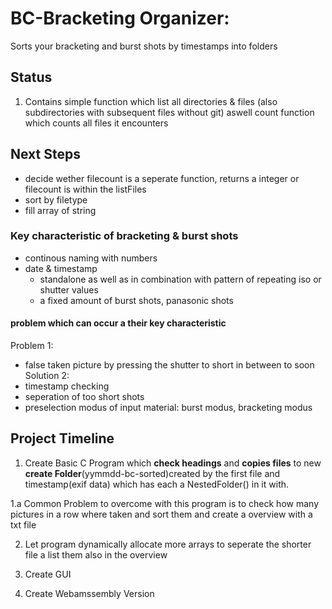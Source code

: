 # BC-Bracketing Organizer:

Sorts your bracketing and burst shots by timestamps into folders

## Status

1. Contains simple function which list all directories & files (also subdirectories with subsequent files without git) aswell count function which counts all files it encounters

## Next Steps

- decide wether filecount is a seperate function, returns a integer or filecount is within the listFiles  
- sort by filetype
- fill array of string

### Key characteristic of bracketing & burst shots

- continous naming with numbers
- date & timestamp
    - standalone as well as in combination with pattern of repeating iso or shutter values 
    - a fixed amount of burst shots, panasonic shots
#### problem which can occur a their key characteristic

Problem 1:
- false taken picture by pressing the shutter to short in between to soon
Solution 2: 
- timestamp checking
- seperation of too short shots
- preselection modus of input material: burst modus, bracketing modus 
## Project Timeline
1. Create Basic C Program which  **check headings** and **copies files** to new **create Folder**(yymmdd-bc-sorted)created by the first file and timestamp(exif data) which has each a NestedFolder() in it with.

1.a Common Problem to overcome with this program is to check how many pictures in a row where taken and sort them and create a overview with a txt file

2. Let program dynamically allocate more arrays to seperate the shorter file a list them also in the overview

3. Create GUI
4. Create Webamssembly Version